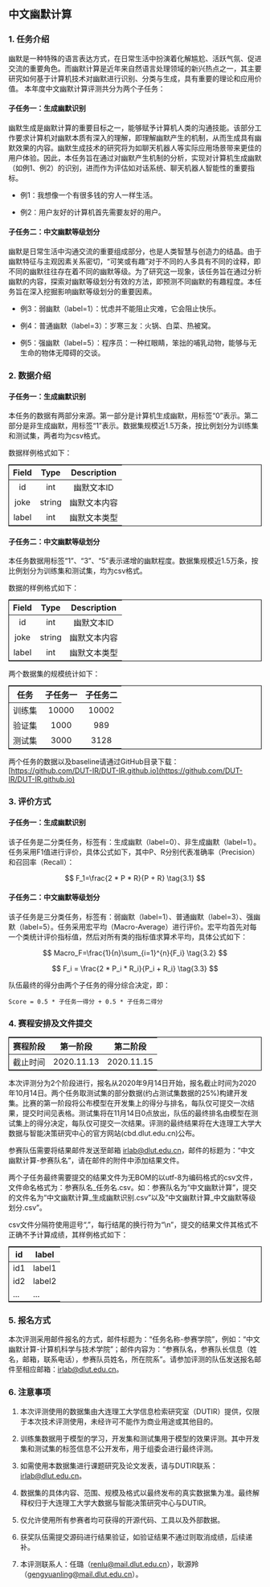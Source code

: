 <head>
    <script src="https://cdn.mathjax.org/mathjax/latest/MathJax.js?config=TeX-AMS-MML_HTMLorMML" type="text/javascript"></script>
    <script type="text/x-mathjax-config">
        MathJax.Hub.Config({
            tex2jax: {
            skipTags: ['script', 'noscript', 'style', 'textarea', 'pre'],
            inlineMath: [['$','$']]
            }
        });
    </script>
    <style>
		table {
		margin: auto;
		border: 1px solid black
		}
	</style>
</head>

## 中文幽默计算

### 1. 任务介绍

幽默是一种特殊的语言表达方式，在日常生活中扮演着化解尴尬、活跃气氛、促进交流的重要角色。而幽默计算是近年来自然语言处理领域的新兴热点之一，其主要研究如何基于计算机技术对幽默进行识别、分类与生成，具有重要的理论和应用价值。
本年度中文幽默计算评测共分为两个子任务：

#### 子任务一：生成幽默识别

幽默生成是幽默计算的重要目标之一，能够赋予计算机人类的沟通技能。该部分工作要求计算机对幽默本质有深入的理解，即理解幽默产生的机制，从而生成具有幽默效果的内容。幽默生成技术的研究将为如聊天机器人等实际应用场景带来更佳的用户体验。因此，本任务旨在通过对幽默产生机制的分析，实现对计算机生成幽默（如例1、例2）的识别，进而作为评估如对话系统、聊天机器人智能性的重要指标。

* 例1：我想像一个有很多钱的穷人一样生活。

* 例2：用户友好的计算机首先需要友好的用户。

#### 子任务二：中文幽默等级划分

幽默是日常生活中沟通交流的重要组成部分，也是人类智慧与创造力的结晶。由于幽默特征与主观因素关系密切，“可笑或有趣”对于不同的人多具有不同的诠释，即不同的幽默往往存在着不同的幽默等级。为了研究这一现象，该任务旨在通过分析幽默的内容，探索对幽默等级划分有效的方法，即预测不同幽默的有趣程度。本任务旨在深入挖掘影响幽默等级划分的重要因素。

* 例3：弱幽默（label=1）：忧虑并不能阻止灾难，它会阻止快乐。

* 例4：普通幽默（label=3）：岁寒三友：火锅、白菜、热被窝。

* 例5：强幽默（label=5）：程序员：一种红眼睛，笨拙的哺乳动物，能够与无生命的物体无障碍的交谈。

### 2. 数据介绍

#### 子任务一：生成幽默识别

本任务的数据有两部分来源。第一部分是计算机生成幽默，用标签“0”表示。第二部分是非生成幽默，用标签“1”表示。数据集规模近1.5万条，按比例划分为训练集和测试集，两者均为csv格式。

数据样例格式如下：

| Field | Type | Description |
| :-: | :-: | :-: |
| id | int | 幽默文本ID |
| joke | string | 幽默文本内容 |
| label | int | 幽默文本类型 |



#### 子任务二：中文幽默等级划分

本任务数据用标签“1”、“3”、“5”表示递增的幽默程度。数据集规模近1.5万条，按比例划分为训练集和测试集，均为csv格式。

数据的样例格式如下：

| Field | Type   | Description  |
| :-: | :-: | :-: |
| id    | int    | 幽默文本ID   |
| joke  | string | 幽默文本内容 |
| label | int    | 幽默文本类型 |

两个数据集的规模统计如下：

| 任务 | 子任务一   | 子任务二  |
| :-: | :-: | :-: |
| 训练集    | 10000    | 10002 |
| 验证集  | 1000 | 989 |
| 测试集 | 3000    | 3128 |

两个任务的数据以及baseline请通过GitHub目录下载：[https://github.com/DUT-IR/DUT-IR.github.io](https://github.com/DUT-IR/DUT-IR.github.io)

### 3. 评价方式

#### 子任务一：生成幽默识别

该子任务是二分类任务，标签有：生成幽默（label=0）、非生成幽默（label=1）。任务采用F1值进行评价，具体公式如下，其中P、R分别代表准确率（Precision）和召回率（Recall）：

$$ F_1=\frac{2 * P * R}{P + R} \tag{3.1} $$

#### 子任务二：中文幽默等级划分

该子任务是三分类任务，标签有：弱幽默（label=1）、普通幽默（label=3）、强幽默（label=5）。任务采用宏平均（Macro-Average）进行评价。宏平均首先对每一个类统计评价指标值，然后对所有类的指标值求算术平均，具体公式如下：

$$ Macro_F=\frac{1}{n}\sum_{i=1}^{n}{F_i} \tag{3.2} $$

$$ F_i = \frac{2 * P_i * R_i}{P_i + R_i} \tag{3.3} $$

队伍最终的得分由两个子任务的得分综合决定，即：

`Score = 0.5 * 子任务一得分 + 0.5 * 子任务二得分`

### 4. 赛程安排及文件提交

| 赛程阶段 | 第一阶段  | 第二阶段  |
| :-: | :-: | :-: |
| 截止时间    | 2020.11.13 | 2020.11.15 |

本次评测分为2个阶段进行，报名从2020年9月14日开始，报名截止时间为2020年10月14日。两个任务取测试集的部分数据(约占测试集数据的25%)构建开发集。比赛的第一阶段将公布模型在开发集上的得分与排名，每队仅可提交一次结果，提交时间见表格。测试集将在11月14日0点放出，队伍的最终排名由模型在测试集上的得分决定，每队仅可提交一次结果。评测的最终结果将在大连理工大学大数据与智能决策研究中心的官方网站(cbd.dlut.edu.cn)公布。

参赛队伍需要将结果邮件发送至邮箱 irlab@dlut.edu.cn，邮件的标题为：“中文幽默计算-参赛队名”，请在邮件的附件中添加结果文件。

两个子任务最终需要提交的结果文件为无BOM的以utf-8为编码格式的csv文件，文件命名格式为：参赛队名_任务名.csv。如：参赛队名为“中文幽默计算”，提交的文件名为“中文幽默计算_生成幽默识别.csv”以及“中文幽默计算_中文幽默等级划分.csv”。

csv文件分隔符使用逗号“,”，每行结尾的换行符为“\n”，提交的结果文件其格式不正确不予计算成绩，其样例格式如下：

| id | label |
| ---------- | ---------- |
| id1    | label1 |
| id2  | label2 |
| ... | ... |

### 5. 报名方式

本次评测采用邮件报名的方式，邮件标题为：“任务名称-参赛学院”，例如：“中文幽默计算-计算机科学与技术学院”；邮件内容为：“参赛队名，参赛队长信息（姓名，邮箱，联系电话），参赛队员姓名，所在院系”。请参加评测的队伍发送报名邮件至相应邮箱：irlab@dlut.edu.cn。

### 6. 注意事项

1. 本次评测使用的数据集由大连理工大学信息检索研究室（DUTIR）提供，仅限于本次技术评测使用，未经许可不能作为商业用途或其他目的。

2. 训练集数据用于模型的学习，开发集和测试集用于模型的效果评测。其中开发集和测试集的标签信息不公开发布，用于组委会进行最终评测。

3. 如需使用本数据集进行课题研究及论文发表，请与DUTIR联系：irlab@dlut.edu.cn。

4. 数据集的具体内容、范围、规模及格式以最终发布的真实数据集为准。最终解释权归于大连理工大学大数据与智能决策研究中心与DUTIR。

5. 仅允许使用所有参赛者均可获得的开源代码、工具以及外部数据。

6. 获奖队伍需提交源码进行结果验证，如验证结果不通过则取消成绩，后续递补。

7. 本评测联系人：任璐（<renlu@mail.dlut.edu.cn>），耿源羚（<gengyuanling@mail.dlut.edu.cn>）。